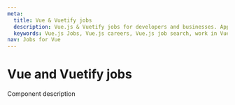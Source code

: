 ```yaml
---
meta:
  title: Vue & Vuetify jobs
  description: Vue.js & Vuetify jobs for developers and businesses. Apply to Software Engineer, Full Stack Developer, Senior Software Engineer and more!
  keywords: Vue.js Jobs, Vue.js careers, Vue.js job search, work in Vue.js, Vuetify jobs for Vue
nav: Jobs for Vue
---
```


# Vue and Vuetify jobs
Component description

<entry-ad />

<backmatter />
